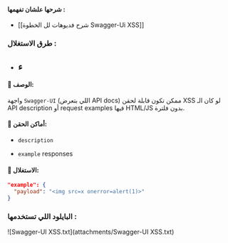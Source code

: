 #### شرحها علشان تفهمها :  
- [[شرح فديوهات لل الخطوة  Swagger-Ui XSS]]
### طرق الاستغلال :
- ء
	- 

#### 📌 **الوصف**:  
واجهة `Swagger-UI` (اللي بتعرض API docs) ممكن تكون قابلة لحقن XSS لو كان الـ API description أو request examples فيها HTML/JS بدون فلترة.

#### 📍 **أماكن الحقن**:

- `description`
    
- `example` responses
    

#### 📍 **الاستغلال**:

```json
"example": {
  "payload": "<img src=x onerror=alert(1)>"
}
```


### البايلود اللي تستخدمها :



![Swagger-UI XSS.txt](attachments/Swagger-UI XSS.txt)